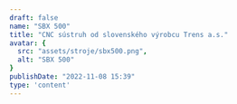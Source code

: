 ```yaml
---
draft: false
name: "SBX 500"
title: "CNC sústruh od slovenského výrobcu Trens a.s."
avatar: {
  src: "assets/stroje/sbx500.png",
  alt: "SBX 500"
}
publishDate: "2022-11-08 15:39"
type: 'content'
---
```

